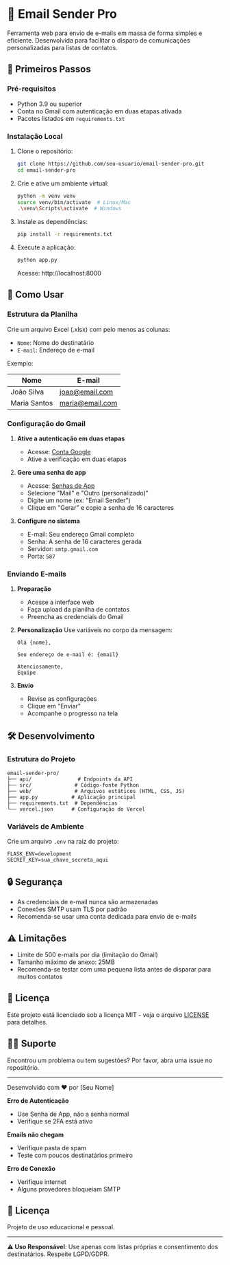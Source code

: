 # 📨 Email Sender Pro

Ferramenta web para envio de e-mails em massa de forma simples e eficiente. Desenvolvida para facilitar o disparo de comunicações personalizadas para listas de contatos.

## 🚀 Primeiros Passos

### Pré-requisitos
- Python 3.9 ou superior
- Conta no Gmail com autenticação em duas etapas ativada
- Pacotes listados em `requirements.txt`

### Instalação Local

1. Clone o repositório:
   ```bash
   git clone https://github.com/seu-usuario/email-sender-pro.git
   cd email-sender-pro
   ```

2. Crie e ative um ambiente virtual:
   ```bash
   python -m venv venv
   source venv/bin/activate  # Linux/Mac
   .\venv\Scripts\activate  # Windows
   ```

3. Instale as dependências:
   ```bash
   pip install -r requirements.txt
   ```

4. Execute a aplicação:
   ```bash
   python app.py
   ```
   Acesse: http://localhost:8000

## 📝 Como Usar

### Estrutura da Planilha
Crie um arquivo Excel (.xlsx) com pelo menos as colunas:
- `Nome`: Nome do destinatário
- `E-mail`: Endereço de e-mail

Exemplo:

| Nome         | E-mail             |
|--------------|-------------------|
| João Silva   | joao@email.com    |
| Maria Santos | maria@email.com   |

### Configuração do Gmail

1. **Ative a autenticação em duas etapas**
   - Acesse: [Conta Google](https://myaccount.google.com/security)
   - Ative a verificação em duas etapas

2. **Gere uma senha de app**
   - Acesse: [Senhas de App](https://myaccount.google.com/apppasswords)
   - Selecione "Mail" e "Outro (personalizado)"
   - Digite um nome (ex: "Email Sender")
   - Clique em "Gerar" e copie a senha de 16 caracteres

3. **Configure no sistema**
   - E-mail: Seu endereço Gmail completo
   - Senha: A senha de 16 caracteres gerada
   - Servidor: `smtp.gmail.com`
   - Porta: `587`

### Enviando E-mails

1. **Preparação**
   - Acesse a interface web
   - Faça upload da planilha de contatos
   - Preencha as credenciais do Gmail

2. **Personalização**
   Use variáveis no corpo da mensagem:
   ```
   Olá {nome},
   
   Seu endereço de e-mail é: {email}
   
   Atenciosamente,
   Equipe
   ```

3. **Envio**
   - Revise as configurações
   - Clique em "Enviar"
   - Acompanhe o progresso na tela

## 🛠️ Desenvolvimento

### Estrutura do Projeto

```
email-sender-pro/
├── api/               # Endpoints da API
├── src/              # Código-fonte Python
├── web/              # Arquivos estáticos (HTML, CSS, JS)
├── app.py           # Aplicação principal
├── requirements.txt  # Dependências
└── vercel.json      # Configuração do Vercel
```

### Variáveis de Ambiente

Crie um arquivo `.env` na raiz do projeto:

```env
FLASK_ENV=development
SECRET_KEY=sua_chave_secreta_aqui
```

## 🔒 Segurança

- As credenciais de e-mail nunca são armazenadas
- Conexões SMTP usam TLS por padrão
- Recomenda-se usar uma conta dedicada para envio de e-mails

## ⚠️ Limitações

- Limite de 500 e-mails por dia (limitação do Gmail)
- Tamanho máximo de anexo: 25MB
- Recomenda-se testar com uma pequena lista antes de disparar para muitos contatos

## 📄 Licença

Este projeto está licenciado sob a licença MIT - veja o arquivo [LICENSE](LICENSE) para detalhes.

## 🙋‍♂️ Suporte

Encontrou um problema ou tem sugestões? Por favor, abra uma issue no repositório.

---

Desenvolvido com ❤️ por [Seu Nome]

**Erro de Autenticação**
- Use Senha de App, não a senha normal
- Verifique se 2FA está ativo

**Emails não chegam**
- Verifique pasta de spam
- Teste com poucos destinatários primeiro

**Erro de Conexão**
- Verifique internet
- Alguns provedores bloqueiam SMTP

## 📄 Licença

Projeto de uso educacional e pessoal.

---

**⚠️ Uso Responsável**: Use apenas com listas próprias e consentimento dos destinatários. Respeite LGPD/GDPR.
